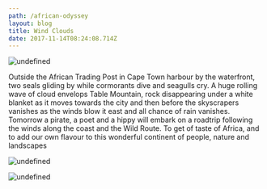 ```yaml
---
path: /african-odyssey
layout: blog
title: Wind Clouds
date: 2017-11-14T08:24:08.714Z
---
```

![undefined](/images/IMG_9107.JPG)

Outside the African Trading Post in Cape Town harbour by the waterfront, two seals gliding by while cormorants dive and seagulls cry. A huge rolling wave of cloud envelops Table Mountain, rock disappearing under a white blanket as it moves towards the city and then before the skyscrapers vanishes as the winds blow it east and all chance of rain vanishes. Tomorrow a pirate, a poet and a hippy will embark on a roadtrip following the winds along the coast and the Wild Route. To get of taste of Africa, and to add our own flavour to this wonderful continent of people, nature and landscapes

![undefined](/images/IMG_9131.JPG)

![undefined](/images/IMG_9118.JPG)
